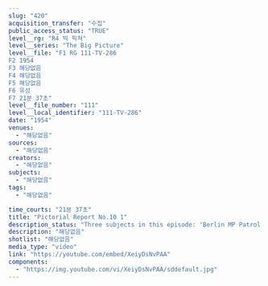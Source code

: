 ```yaml
---
slug: "420"
acquisition_transfer: "수집"
public_access_status: "TRUE"
level__rg: "R4 빅 픽쳐"
level__series: "The Big Picture"
level__file: "F1 RG 111-TV-286
F2 1954
F3 해당없음
F4 해당없음
F5 해당없음
F6 유성
F7 21분 37초"
level__file_number: "111"
level__local_identifier: "111-TV-286"
date: "1954"
venues: 
  - "해당없음"
sources: 
  - "해당없음"
creators: 
  - "해당없음"
subjects: 
  - "해당없음"
tags: 
  - "해당없음"

time_courts: "21분 37초"
title: "Pictorial Report No.10 1"
description_status: "Three subjects in this episode: 'Berlin MP Patrol', 100 miles deep in the Soviet Zone of Germany; the Rhine Engineer Depot, Kaiserslautern, Germany; and Army light aviation in Korea."
description: "해당없음"
shotlist: "해당없음"
media_type: "video"
link: "https://youtube.com/embed/XeiyDsNvPAA"
components: 
  - "https://img.youtube.com/vi/XeiyDsNvPAA/sddefault.jpg"
---
```

